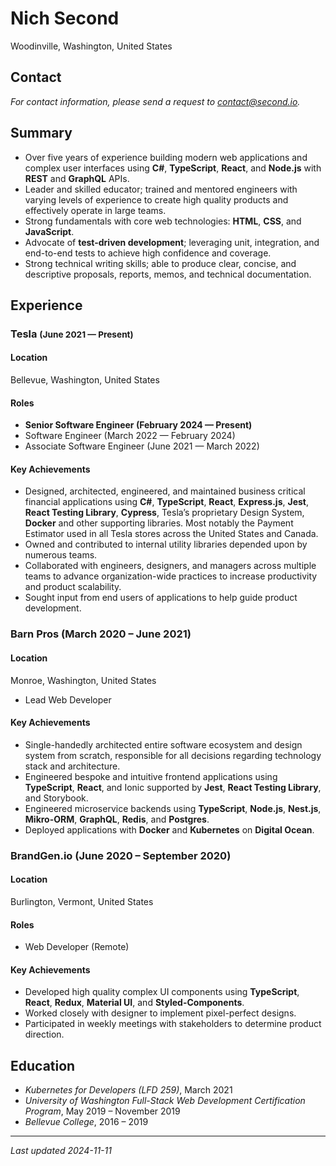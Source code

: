 # Nich Second

Woodinville, Washington, United States

## Contact

_For contact information, please send a request to contact@second.io._

## Summary

- Over five years of experience building modern web applications and complex user interfaces using **C#**, **TypeScript**, **React**, and **Node.js** with **REST** and **GraphQL** APIs.
- Leader and skilled educator; trained and mentored engineers with varying levels of experience to create high quality products and effectively operate in large teams.
- Strong fundamentals with core web technologies: **HTML**, **CSS**, and **JavaScript**.
- Advocate of **test-driven development**; leveraging unit, integration, and end-to-end tests to achieve high confidence and coverage.
- Strong technical writing skills; able to produce clear, concise, and descriptive proposals, reports, memos, and technical documentation.

## Experience

### Tesla <small>(June 2021 — Present)</small>

#### Location

Bellevue, Washington, United States

#### Roles

- **Senior Software Engineer (February 2024 — Present)**
- Software Engineer (March 2022 — February 2024)
- Associate Software Engineer (June 2021 — March 2022)

#### Key Achievements

- Designed, architected, engineered, and maintained business critical financial applications using **C#**, **TypeScript**, **React**, **Express.js**, **Jest**, **React Testing Library**, **Cypress**, Tesla’s proprietary Design System, **Docker** and other supporting libraries. Most notably the Payment Estimator used in all Tesla stores across the United States and Canada.
- Owned and contributed to internal utility libraries depended upon by numerous teams.
- Collaborated with engineers, designers, and managers across multiple teams to advance organization-wide practices to increase productivity and product scalability.
- Sought input from end users of applications to help guide product development.

### Barn Pros (March 2020 – June 2021)

#### Location

Monroe, Washington, United States

- Lead Web Developer

#### Key Achievements

- Single-handedly architected entire software ecosystem and design system from scratch, responsible for all decisions regarding technology stack and architecture.
- Engineered bespoke and intuitive frontend applications using **TypeScript**, **React**, and Ionic supported by **Jest**, **React Testing Library**, and Storybook.
- Engineered microservice backends using **TypeScript**, **Node.js**, **Nest.js**, **Mikro-ORM**, **GraphQL**, **Redis**, and **Postgres**.
- Deployed applications with **Docker** and **Kubernetes** on **Digital Ocean**.

### BrandGen.io (June 2020 – September 2020)

#### Location

Burlington, Vermont, United States

#### Roles

- Web Developer (Remote)

#### Key Achievements

- Developed high quality complex UI components using **TypeScript**, **React**, **Redux**, **Material UI**, and **Styled-Components**.
- Worked closely with designer to implement pixel-perfect designs.
- Participated in weekly meetings with stakeholders to determine product direction.

## Education

- _Kubernetes for Developers (LFD 259)_, March 2021
- _University of Washington Full-Stack Web Development Certification Program_, May 2019 – November 2019
- _Bellevue College_, 2016 – 2019

---

_Last updated 2024-11-11_
